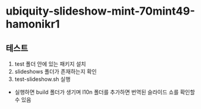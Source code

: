# ubiquity-slideshow-mint-70mint49-hamonikr1

## 테스트
1. test 폴더 안에 있는 패키지 설치
2. slideshows 폴더가 존재하는지 확인
3. test-slideshow.sh 실행
* 실행하면 build 폴더가 생기며 l10n 폴더를 추가하면 번역된 슬라이드 쇼를 확인할 수 있음
